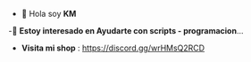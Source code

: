 - 👋 Hola soy **KM** 

-👀 **Estoy interesado en Ayudarte con scripts - programacion**...
 
- **Visita mi shop** : https://discord.gg/wrHMsQ2RCD
